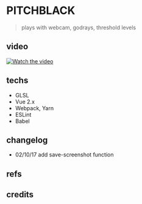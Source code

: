 
# PITCHBLACK
> plays with webcam, godrays, threshold levels

## video

[![Watch the video](https://pitchblack.surge.sh/assets/pitchblack-preview.jpg)](https://www.youtube.com/watch?v=3UCDyOZjQck)

## techs

* GLSL
* Vue 2.x
* Webpack, Yarn
* ESLint
* Babel

## changelog

  * 02/10/17 add save-screenshot function

## refs


## credits
